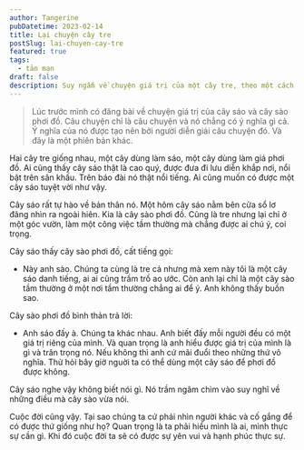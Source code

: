 ```yaml
---
author: Tangerine
pubDatetime: 2023-02-14
title: Lại chuyện cây tre
postSlug: lai-chuyen-cay-tre
featured: true
tags:
  - tản mạn
draft: false
description: Suy ngẫm về chuyện giá trị của một cây tre, theo một cách khác.
---
```


> Lúc trước mình có đăng bài về chuyện giá trị của cây sáo và cây sào phơi đồ. Câu chuyện chỉ là câu chuyện và nó chẳng có ý nghĩa gì cả. Ý nghĩa của nó được tạo nên bởi người diễn giải câu chuyện đó. Và đây là một phiên bản khác.


Hai cây tre giống nhau, một cây dùng làm sáo, một cây dùng làm giá phơi đồ. Ai cũng thấy cây sáo thật là cao quý, được đưa đi lưu diễn khắp nơi, nổi bật trên sân khấu. Trên báo đài nó thật nổi tiếng. Ai cũng muốn có được một cây sáo tuyệt vời như vậy.

Cây sáo rất tự hào về bản thân nó. Một hôm cây sáo nằm bên cửa sổ lơ đãng nhìn ra ngoài hiên. Kia là cây sào phơi đồ. Cũng là tre nhưng lại chỉ ở một góc vườn, làm một công việc tầm thường mà chẳng được ai chú ý, coi trọng.

Cây sáo thấy cây sào phơi đồ, cất tiếng gọi:

 - Này anh sào. Chúng ta cùng là tre cả nhưng mà xem này tôi là một cây sáo danh tiếng, ai ai cũng trầm trồ ao ước. Còn anh lại chỉ là một cây sào tầm thường ở một nơi tầm thường chẳng ai để ý. Anh không thấy buồn sao.

Cây sào phơi đồ bình thản trả lời:

- Anh sáo đấy à. Chúng ta khác nhau. Anh biết đấy mỗi người đều có một giá trị riêng của mình. Và quan trọng là anh hiểu được giá trị của mình là gì và trân trọng nó. Nếu không thì anh cứ mãi đuổi theo những thứ vô nghĩa. Thử hỏi bây giờ nguời ta có thể dùng một cây sáo để phơi đồ được không.

Cây sáo nghe vậy không biết nói gì. Nó trầm ngâm chìm vào suy nghĩ về những điều mà cây sào vừa nói.

Cuộc đời cũng vậy. Tại sao chúng ta cứ phải nhìn người khác và cố gắng để có được thứ giống như họ? Quan trọng là ta phải hiểu mình là ai, mình thực sự cần gì. Khi đó cuộc đời ta sẽ có được sự yên vui và hạnh phúc thực sự.
